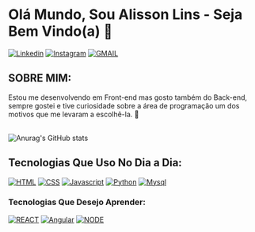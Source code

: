 # Olá Mundo, Sou Alisson Lins - Seja Bem Vindo(a) 👋
[![Linkedin](https://img.shields.io/badge/LinkedIn-0077B5?style=for-the-badge&logo=linkedin&logoColor=white)](https://www.linkedin.com/in/alissonlinss/)
[![Instagram](https://img.shields.io/badge/Instagram-E4405F?style=for-the-badge&logo=instagram&logoColor=white)](https://www.instagram.com/alissonlnss_/)
[![GMAIL](https://img.shields.io/badge/Gmail-D14836?style=for-the-badge&logo=gmail&logoColor=white)](mailto:alissonlinsbispo@gmail.com)
## SOBRE MIM:
Estou me desenvolvendo em Front-end mas gosto também do Back-end, sempre gostei e tive curiosidade sobre a área de programação um dos motivos que me levaram a escolhê-la. 🚀 
<br><br>

![Anurag's GitHub stats](https://github-readme-stats.vercel.app/api?username=AlissonLins&show_icons=true&theme=merko)
 
## Tecnologias Que Uso No Dia a Dia:
[![HTML](https://img.shields.io/badge/HTML5-E34F26?style=for-the-badge&logo=html5&logoColor=white)]()
[![CSS](https://img.shields.io/badge/CSS3-1572B6?style=for-the-badge&logo=css3&logoColor=white)]()
[![Javascript](https://img.shields.io/badge/JavaScript-F7DF1E?style=for-the-badge&logo=javascript&logoColor=black)]()
[![Python](https://img.shields.io/badge/PYTHON-005C84?style=for-the-badge&logo=Python&logoColor=white)]()
[![Mysql](https://img.shields.io/badge/MySQL-005C84?style=for-the-badge&logo=mysql&logoColor=white)]()

   
 ### Tecnologias Que Desejo Aprender:
 [![REACT](https://img.shields.io/badge/React-20232A?style=for-the-badge&logo=react&logoColor=61DAFB)]()
 [![Angular](https://img.shields.io/badge/Angular-DD0031?style=for-the-badge&logo=angular&logoColor=white)]()
 [![NODE](https://img.shields.io/badge/Node.js-43853D?style=for-the-badge&logo=node.js&logoColor=white)]()
  
